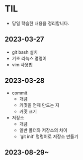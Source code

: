 # TIL
- 당일 학습한 내용을 정리합니다.

## 2023-03-27
- git bash 설치
- 기초 리눅스 명령어
- vim 사용법


## 2023-03-28
- commit
    - 개념
    - 커밋을 언제 만드는 지
    - 커밋 크기
- 저장소
    - 개념
    - 일반 폴더와 저장소의 차이
    - 'git init' 명령어로 저장소 만들기

## 2023-08-29~